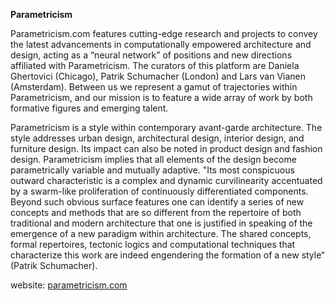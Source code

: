**Parametricism**

Parametricism.com features cutting-edge research and projects to convey the latest advancements in computationally empowered architecture and design, acting as a “neural network” of positions and new directions affiliated with Parametricism. The curators of this platform are Daniela Ghertovici (Chicago), Patrik Schumacher (London) and Lars van Vianen (Amsterdam). Between us we represent a gamut of trajectories within Parametricism, and our mission is to feature a wide array of work by both formative figures and emerging talent. 

Parametricism is a style within contemporary avant-garde architecture. The style addresses urban design, architectural design, interior design, and furniture design. Its impact can also be noted in product design and fashion design. Parametricism implies that all elements of the design become parametrically variable and mutually adaptive. "Its most conspicuous outward characteristic is a complex and dynamic curvilinearity accentuated by a swarm-like proliferation of continuously differentiated components. Beyond such obvious surface features one can identify a series of new concepts and methods that are so different from the repertoire of both traditional and modern architecture that one is justified in speaking of the emergence of a new paradigm within architecture. The shared concepts, formal repertoires, tectonic logics and computational techniques that characterize this work are indeed engendering the formation of a new style“ (Patrik Schumacher).

website: [parametricism.com](https://www.parametricism.com)